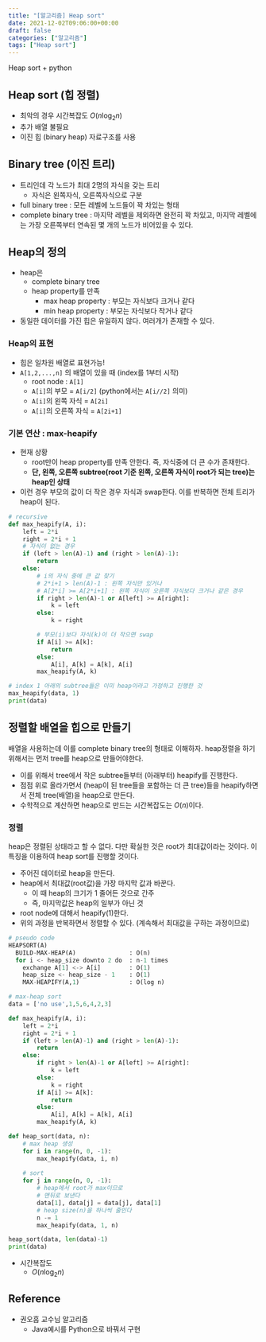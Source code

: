 ```yaml
---
title: "[알고리즘] Heap sort"
date: 2021-12-02T09:06:00+00:00
draft: false
categories: ["알고리즘"]
tags: ["Heap sort"]
---
```


Heap sort + python

<!--more-->

## Heap sort (힙 정렬)
- 최악의 경우 시간복잡도 $O(n\log_2 n)$
- 추가 배열 불필요
- 이진 힙 (binary heap) 자료구조를 사용

## Binary tree (이진 트리)
- 트리인데 각 노드가 최대 2명의 자식을 갖는 트리
  - 자식은 왼쪽자식, 오른쪽자식으로 구분
- full binary tree : 모든 레벨에 노드들이 꽉 차있는 형태
- complete binary tree : 마지막 레벨을 제외하면 완전히 꽉 차있고, 마지막 레벨에는 가장 오른쪽부터 연속된 몇 개의 노드가 비어있을 수 있다.

## Heap의 정의
- heap은
  - complete binary tree
  - heap property를 만족
    - max heap property : 부모는 자식보다 크거나 같다
    - min heap property : 부모는 자식보다 작거나 같다
- 동일한 데이터를 가진 힙은 유일하지 않다. 여러개가 존재할 수 있다.

### Heap의 표현
- 힙은 일차원 배열로 표현가능!
- `A[1,2,...,n]` 의 배열이 있을 때 (index를 1부터 시작)
  - root node : `A[1]`
  - `A[i]`의 부모 = `A[i/2]` (python에서는 `A[i//2]` 의미)
  - `A[i]`의 왼쪽 자식 = `A[2i]`
  - `A[i]`의 오른쪽 자식 = `A[2i+1]`

### 기본 연산 : max-heapify
- 현재 상황
  - root만이 heap property를 만족 안한다. 즉, 자식중에 더 큰 수가 존재한다.
  - **단, 왼쪽, 오른쪽 subtree(root 기준 왼쪽, 오른쪽 자식이 root가 되는 tree)는 heap인 상태**
- 이런 경우 부모의 값이 더 작은 경우 자식과 swap한다. 이를 반복하면 전체 트리가 heap이 된다. 

```python
# recursive
def max_heapify(A, i):
    left = 2*i
    right = 2*i + 1
    # 자식이 없는 경우
    if (left > len(A)-1) and (right > len(A)-1):
        return
    else:
        # i의 자식 중에 큰 값 찾기
        # 2*i+1 > len(A)-1 : 왼쪽 자식만 있거나 
        # A[2*i] >= A[2*i+1] : 왼쪽 자식이 오른쪽 자식보다 크거나 같은 경우
        if right > len(A)-1 or A[left] >= A[right]:
            k = left
        else:
            k = right

        # 부모(i)보다 자식(k)이 더 작으면 swap
        if A[i] >= A[k]:
            return
        else:
            A[i], A[k] = A[k], A[i]
        max_heapify(A, k)

# index 1 아래의 subtree들은 이미 heap이라고 가정하고 진행한 것
max_heapify(data, 1)
print(data)
```

## 정렬할 배열을 힙으로 만들기
배열을 사용하는데 이를 complete binary tree의 형태로 이해하자. heap정렬을 하기위해서는 먼저 tree를 heap으로 만들어야한다.
- 이를 위해서 tree에서 작은 subtree들부터 (아래부터) heapify를 진행한다.
- 점점 위로 올라가면서 (heap이 된 tree들을 포함하는 더 큰 tree)들을 heapify하면서 전체 tree(배열)을 heap으로 만든다.
- 수학적으로 계산하면 heap으로 만드는 시간복잡도는 $O(n)$이다.

### 정렬
heap은 정렬된 상태라고 할 수 없다. 다만 확실한 것은 root가 최대값이라는 것이다. 이 특징을 이용하여 heap sort를 진행할 것이다.
- 주어진 데이터로 heap을 만든다.
- heap에서 최대값(root값)을 가장 마지막 값과 바꾼다.
  - 이 때 heap의 크기가 1 줄어든 것으로 간주
  - 즉, 마지막값은 heap의 일부가 아닌 것
- root node에 대해서 heapify(1)한다.
- 위의 과정을 반복하면서 정렬할 수 있다. (계속해서 최대값을 구하는 과정이므로)

```python
# pseudo code
HEAPSORT(A)
  BUILD-MAX-HEAP(A)               : O(n)
  for i <- heap_size downto 2 do  : n-1 times
    exchange A[1] <-> A[i]        : O(1)
    heap_size <- heap_size - 1    : O(1)
    MAX-HEAPIFY(A,1)              : O(log n)
```

```python
# max-heap sort
data = ['no use',1,5,6,4,2,3]

def max_heapify(A, i):
    left = 2*i
    right = 2*i + 1
    if (left > len(A)-1) and (right > len(A)-1):
        return
    else:
        if right > len(A)-1 or A[left] >= A[right]:
            k = left
        else:
            k = right
        if A[i] >= A[k]:
            return
        else:
            A[i], A[k] = A[k], A[i]
        max_heapify(A, k)

def heap_sort(data, n):
    # max heap 생성
    for i in range(n, 0, -1):
        max_heapify(data, i, n)
    
    # sort
    for j in range(n, 0, -1):
        # heap에서 root가 max이므로
        # 맨뒤로 보낸다
        data[1], data[j] = data[j], data[1]
        # heap size(n)을 하나씩 줄인다
        n -= 1
        max_heapify(data, 1, n)

heap_sort(data, len(data)-1)
print(data)
```
- 시간복잡도
  - $O(n\log_2 n)$

## Reference
- 권오흠 교수님 알고리즘
  - Java예시를 Python으로 바꿔서 구현
